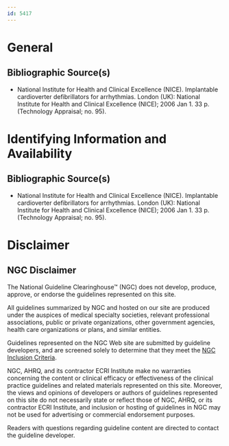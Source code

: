 ```yaml
---
id: 5417
---
```


# General

## Bibliographic Source(s)

- National Institute for Health and Clinical Excellence (NICE). Implantable cardioverter defibrillators for arrhythmias. London (UK): National Institute for Health and Clinical Excellence (NICE); 2006 Jan 1. 33 p. (Technology Appraisal; no. 95).

# Identifying Information and Availability

## Bibliographic Source(s)

- National Institute for Health and Clinical Excellence (NICE). Implantable cardioverter defibrillators for arrhythmias. London (UK): National Institute for Health and Clinical Excellence (NICE); 2006 Jan 1. 33 p. (Technology Appraisal; no. 95).

# Disclaimer

## NGC Disclaimer

The National Guideline Clearinghouse™ (NGC) does not develop, produce, approve, or endorse the guidelines represented on this site.

All guidelines summarized by NGC and hosted on our site are produced under the auspices of medical specialty societies, relevant professional associations, public or private organizations, other government agencies, health care organizations or plans, and similar entities.

Guidelines represented on the NGC Web site are submitted by guideline developers, and are screened solely to determine that they meet the [NGC Inclusion Criteria](/help-and-about/summaries/inclusion-criteria).

NGC, AHRQ, and its contractor ECRI Institute make no warranties concerning the content or clinical efficacy or effectiveness of the clinical practice guidelines and related materials represented on this site. Moreover, the views and opinions of developers or authors of guidelines represented on this site do not necessarily state or reflect those of NGC, AHRQ, or its contractor ECRI Institute, and inclusion or hosting of guidelines in NGC may not be used for advertising or commercial endorsement purposes.

Readers with questions regarding guideline content are directed to contact the guideline developer.

